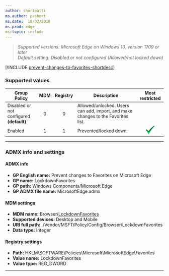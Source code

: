 ```yaml
---
author: shortpatti
ms.author: pashort
ms.date:  10/02/2018
ms.prod: edge
ms:topic: include
---
```


<!-- ## Prevent changes to Favorites on Microsoft Edge -->
>*Supported versions: Microsoft Edge on Windows 10, version 1709 or later*<br>
>*Default setting:  Disabled or not configured (Allowed/not locked down)*

[!INCLUDE [prevent-changes-to-favorites-shortdesc](../shortdesc/prevent-changes-to-favorites-shortdesc.md)]

### Supported values

|Group Policy  |MDM |Registry |Description |Most restricted |
|---|:---:|:---:|---|:---:|
|Disabled or not configured<br>**(default)** |0 |0 |Allowed/unlocked.  Users can add, import, and make changes to the Favorites list. | |
|Enabled |1 |1 |Prevented/locked down. |![Most restricted value](../images/check-gn.png) |
---

### ADMX info and settings
#### ADMX info
- **GP English name:** Prevent changes to Favorites on Microsoft Edge 
- **GP name:** LockdownFavorites
- **GP path:** Windows Components/Microsoft Edge
- **GP ADMX file name:** MicrosoftEdge.admx

#### MDM settings
- **MDM name:** Browser/[LockdownFavorites](https://docs.microsoft.com/en-us/windows/client-management/mdm/policy-csp-browser#browser-lockdownfavorites)
- **Supported devices:** Desktop and Mobile
- **URI full path:** ./Vendor/MSFT/Policy/Config/Browser/LockdownFavorites 
- **Data type:** Integer

#### Registry settings
- **Path:** HKLM\SOFTWARE\Policies\Microsoft\MicrosoftEdge\Favorites
- **Value name:** LockdownFavorites
- **Value type:** REG_DWORD

<hr>